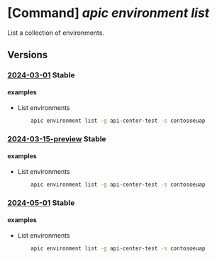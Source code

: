 # [Command] _apic environment list_

List a collection of environments.

## Versions

### [2024-03-01](/Resources/mgmt-plane/L3N1YnNjcmlwdGlvbnMve30vcmVzb3VyY2Vncm91cHMve30vcHJvdmlkZXJzL21pY3Jvc29mdC5hcGljZW50ZXIvc2VydmljZXMve30vd29ya3NwYWNlcy97fS9lbnZpcm9ubWVudHM=/2024-03-01.xml) **Stable**

<!-- mgmt-plane /subscriptions/{}/resourcegroups/{}/providers/microsoft.apicenter/services/{}/workspaces/{}/environments 2024-03-01 -->

#### examples

- List environments
    ```bash
        apic environment list -g api-center-test -s contosoeuap
    ```

### [2024-03-15-preview](/Resources/mgmt-plane/L3N1YnNjcmlwdGlvbnMve30vcmVzb3VyY2Vncm91cHMve30vcHJvdmlkZXJzL21pY3Jvc29mdC5hcGljZW50ZXIvc2VydmljZXMve30vd29ya3NwYWNlcy97fS9lbnZpcm9ubWVudHM=/2024-03-15-preview.xml) **Stable**

<!-- mgmt-plane /subscriptions/{}/resourcegroups/{}/providers/microsoft.apicenter/services/{}/workspaces/{}/environments 2024-03-15-preview -->

#### examples

- List environments
    ```bash
        apic environment list -g api-center-test -s contosoeuap
    ```

### [2024-05-01](/Resources/mgmt-plane/L3N1YnNjcmlwdGlvbnMve30vcmVzb3VyY2Vncm91cHMve30vcHJvdmlkZXJzL21pY3Jvc29mdC5hcGljZW50ZXIvc2VydmljZXMve30vd29ya3NwYWNlcy97fS9lbnZpcm9ubWVudHM=/2024-05-01.xml) **Stable**

<!-- mgmt-plane /subscriptions/{}/resourcegroups/{}/providers/microsoft.apicenter/services/{}/workspaces/{}/environments 2024-05-01 -->

#### examples

- List environments
    ```bash
        apic environment list -g api-center-test -s contosoeuap
    ```
